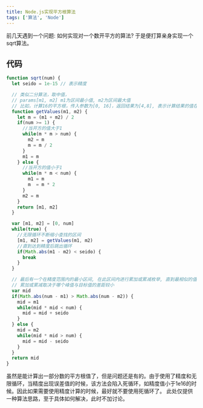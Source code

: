 ```yaml
---
title: Node.js实现平方根算法
tags: ['算法', 'Node']
---
```


前几天遇到一个问题: 如何实现对一个数开平方的算法? 于是便打算亲身实现一个sqrt算法。

<!-- more -->

## 代码

```js
function sqrt(num) {
  let seido = 1e-15 // 表示精度

  // 类似二分算法，取中值，
  // params[m1, m2] m1为区间最小值, m2为区间最大值
  // 比如，计算16的平方根，传入参数为[0, 16]，返回结果为[4,8], 表示计算结果的值在[4, 8]这个区间内
  function getValues(m1, m2) {
    let m = (m1 + m2) / 2
    if(num >= 1) {
      //当开方的值大于1
      while(m * m > num) {
        m2 = m
        m = m / 2
      }
      m1 = m
    } else {
      //当开方的值小于1
      while(m * m < num) {
        m1 = m
        m  = m * 2
      }
      m2 = m
    }
    return [m1, m2]
  }

  var [m1, m2] = [0, num]
  while(true) {
    //无限循环不断缩小查找的区间
    [m1, m2] = getValues(m1, m2)
    //直到达到精度后跳出循环
    if(Math.abs(m1 - m2) < seido) {
      break
    }
  }

  // 最后有一个在精度范围内的最小区间, 在此区间内进行累加或累减枚举, 直到最相似的值
  // 累加或累减取决于哪个峰值与目标值的差距较小
  var mid
  if(Math.abs(num - m1) > Math.abs(num - m2)) {
    mid = m1
    while(mid * mid < num) {
      mid = mid + seido
    }
  } else {
    mid = m2
    while(mid * mid > num) {
      mid = mid - seido
    }
  }
  return mid
}
```

虽然是能计算出一部分数的平方根值了，但是问题还是有的。由于使用了精度和无限循环，当精度出现误差值的时候，该方法会陷入死循环，如精度值小于1e16的时候。因此如果需要使用精度计算的时候，最好就不要使用死循环了。
此处仅提供一种算法思路，至于具体如何解决，此时不加讨论。
